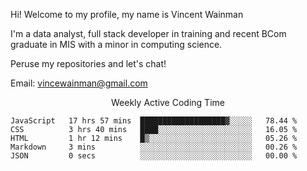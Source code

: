 Hi! Welcome to my profile, my name is Vincent Wainman

I'm a data analyst, full stack developer in training and recent BCom graduate in MIS with a minor in computing science. 

Peruse my repositories and let's chat!

Email: vincewainman@gmail.com

<p align="center"> Weekly Active Coding Time </p>
<!--START_SECTION:waka-->

```text
JavaScript   17 hrs 57 mins  ███████████████████▓░░░░░   78.44 %
CSS          3 hrs 40 mins   ████░░░░░░░░░░░░░░░░░░░░░   16.05 %
HTML         1 hr 12 mins    █▒░░░░░░░░░░░░░░░░░░░░░░░   05.26 %
Markdown     3 mins          ░░░░░░░░░░░░░░░░░░░░░░░░░   00.26 %
JSON         0 secs          ░░░░░░░░░░░░░░░░░░░░░░░░░   00.00 %
```

<!--END_SECTION:waka-->
